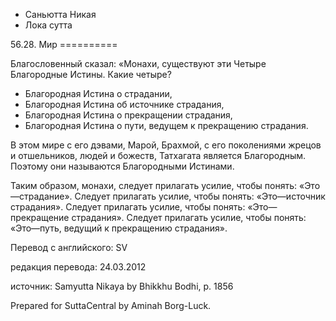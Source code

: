 









* Саньютта Никая
* Лока сутта


56\.28\. Мир
\=\=\=\=\=\=\=\=\=\=



Благословенный сказал: «Монахи, существуют эти Четыре Благородные Истины\. Какие четыре?


* Благородная Истина о страдании,
* Благородная Истина об источнике страдания,
* Благородная Истина о прекращении страдания,
* Благородная Истина о пути, ведущем к прекращению страдания\.


В этом мире с его дэвами, Марой, Брахмой, с его поколениями жрецов и отшельников, людей и божеств, Татхагата является Благородным\. Поэтому они называются Благородными Истинами\.


Таким образом, монахи, следует прилагать усилие, чтобы понять: «Это—страдание»\. Следует прилагать усилие, чтобы понять: «Это—источник страдания»\. Следует прилагать усилие, чтобы понять: «Это—прекращение страдания»\. Следует прилагать усилие, чтобы понять: «Это—путь, ведущий к прекращению страдания»\.



Перевод с английского: SV


редакция перевода: 24\.03\.2012


источник: Samyutta Nikaya by Bhikkhu Bodhi, p\. 1856


Prepared for SuttaCentral by Aminah Borg\-Luck\.






